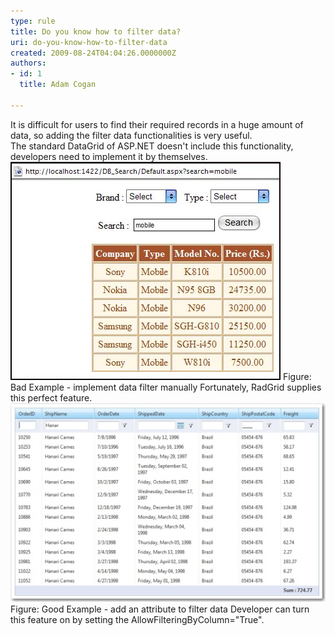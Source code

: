 ```yaml
---
type: rule
title: Do you know how to filter data?
uri: do-you-know-how-to-filter-data
created: 2009-08-24T04:04:26.0000000Z
authors:
- id: 1
  title: Adam Cogan

---
```


 It is difficult for users to find their required records in a huge amount of data, so adding the filter data functionalities is very useful.  <br> 
The standard DataGrid of ASP.NET doesn't include this functionality, developers need to implement it by themselves.
![Bad Example - implement data filter manually](FilterDataInDataGrid.jpg) Figure: Bad Example - implement data filter manually
Fortunately, RadGrid supplies this perfect feature.
![Good Example - add an attribute to filter data](FilterDataInRadGrid.jpg) Figure: Good Example - add an attribute to filter data
Developer can turn this feature on by setting the AllowFilteringByColumn="True".

